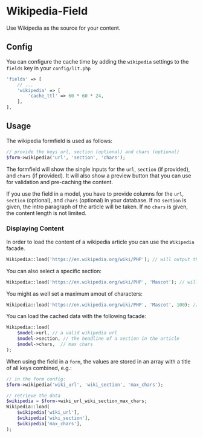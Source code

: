 # Wikipedia-Field

Use Wikipedia as the source for your content.

## Config

You can configure the cache time by adding the `wikipedia` settings to the `fields` key in your `config/lit.php`

```php
'fields' => [
    // ...
    'wikipedia' => [
        'cache_ttl' => 60 * 60 * 24,
    ],
],
```

## Usage

The wikipedia formfield is used as follows:

```php
// provide the keys url, section (optional) and chars (optional)
$form->wikipedia('url', 'section', 'chars');
```

The formfield will show the single inputs for the `url`, `section` (if provided), and `chars` (if provided). It will also show a preview button that you can use for validation and pre-caching the content.

If you use the field in a model, you have to provide columns for the `url`, `section` (optional), and `chars` (optional) in your database.
If no `section` is given, the intro paragraph of the article will be taken.
If no `chars` is given, the content length is not limited.

### Displaying Content

In order to load the content of a wikipedia article you can use the `Wikipedia` facade.

```php
Wikipedia::load('https://en.wikipedia.org/wiki/PHP'); // will output the first 'intro' section of the article
```

You can also select a specific section:

```php
Wikipedia::load('https://en.wikipedia.org/wiki/PHP', 'Mascot'); // will output the 'Mascot' section.
```

You might as well set a maximum amout of characters:

```php
Wikipedia::load('https://en.wikipedia.org/wiki/PHP', 'Mascot', 100); // will output the first 100 chars of the 'Mascot' section.
```

You can load the cached data with the following facade:

```php
Wikipedia::load(
    $model->url, // a valid wikipedia url
    $model->section, // the headline of a section in the article
    $model->chars,  // max chars
);
```

When using the field in a `form`, the values are stored in an array with a title of all keys combined, e.g.:

```php
// in the form config:
$form->wikipedia('wiki_url', 'wiki_section', 'max_chars');

// retrieve the data
$wikipedia = $form->wiki_url_wiki_section_max_chars;
Wikipedia::load(
    $wikipedia['wiki_url'],
    $wikipedia['wiki_section'],
    $wikipedia['max_chars'],
);
```
